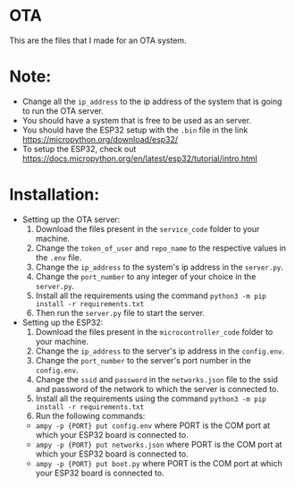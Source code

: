 # OTA
This are the files that I made for an OTA system.

# Note:
- Change all the `ip_address` to the ip address of the system that is going to run the OTA server.
- You should have a system that is free to be used as an server.
- You should have the ESP32 setup with the `.bin` file in the link https://micropython.org/download/esp32/
- To setup the ESP32, check out https://docs.micropython.org/en/latest/esp32/tutorial/intro.html

# Installation:
- Setting up the OTA server:
  1. Download the files present in the `service_code` folder to your machine.
  2. Change the `token_of_user` and `repo_name` to the respective values in the `.env` file.
  3. Change the `ip_address` to the system's ip address in the `server.py`.
  4. Change the `port_number` to any integer of your choice in the `server.py`.
  5. Install all the requirements using the command `python3 -m pip install -r requirements.txt`
  6. Then run the `server.py` file to start the server.
- Setting up the ESP32:
  1. Download the files present in the `microcontroller_code` folder to your machine.
  2. Change the `ip_address` to the server's ip address in the `config.env`.
  3. Change the `port_number` to the server's port number in the `config.env`.
  4. Change the `ssid` and `password` in the `networks.json` file to the ssid and password of the network to which the server is connected to.
  5. Install all the requirements using the command `python3 -m pip install -r requirements.txt`
  6. Run the following commands:
    - `ampy -p {PORT} put config.env` where PORT is the COM port at which your ESP32 board is connected to.
    - `ampy -p {PORT} put networks.json` where PORT is the COM port at which your ESP32 board is connected to.
    - `ampy -p {PORT} put boot.py` where PORT is the COM port at which your ESP32 board is connected to.
